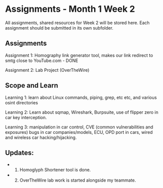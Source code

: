 # Assignments - Month 1 Week 2

All assignments, shared resources for Week 2 will be stored here. Each assignment should be submitted in its own subfolder.

## Assignments

Assignment 1: Homography link generator tool, makes our link redirect to smtg close to YouTube.com   - DONE

Assignment 2: Lab Project (OverTheWire)


## Scope and Learn

Learning 1: learn about Linux commands, piping, grep, etc etc, and various osint directories

Learning 2: Learn about sqmap, Wireshark, Burpsuite, use of flipper zero in car key interception. 

Learning 3: manipulation in car control, CVE (common vulnerabilities and exposures) bugs in car companies/models, ECU, OPD port in cars, wired and wireless car hacking/hijacking.



## Updates:

- 1. Homoglyph Shortener tool is done.
- 2. OverTheWire lab work is started alongside my teammate.